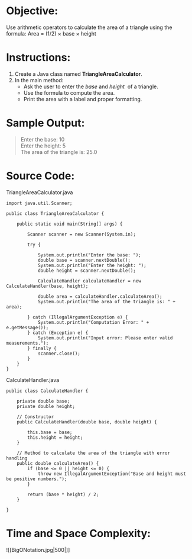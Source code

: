 # Objective:  
Use arithmetic operators to calculate the area of a triangle using the formula:  Area = (1/2) ​× base × height
  
# Instructions:  
1. Create a Java class named **TriangleAreaCalculator**.  
2. In the main method:
	- Ask the user to enter the _base_ and _height_  of a triangle.
	- Use the formula to compute the area.
	- Print the area with a label and proper formatting.
# Sample Output:  
> Enter the base: 10  
> Enter the height: 5  
> The area of the triangle is: 25.0

# Source Code:  
TriangleAreaCalculator.java
```
import java.util.Scanner;

public class TriangleAreaCalculator {

    public static void main(String[] args) {
        
        Scanner scanner = new Scanner(System.in);
        
        try { 

            System.out.println("Enter the base: ");
            double base = scanner.nextDouble();
            System.out.println("Enter the height: ");
            double height = scanner.nextDouble();

            CalculateHandler calculateHandler = new CalculateHandler(base, height);

            double area = calculateHandler.calculateArea();
            System.out.println("The area of the triangle is: " + area);
            
        } catch (IllegalArgumentException e) {
            System.out.println("Computation Error: " + e.getMessage());
        } catch (Exception e) {
            System.out.println("Input error: Please enter valid measurements.");
        } finally {
            scanner.close();
        }  
    }
}
```

CalculateHandler.java
```
public class CalculateHandler {

    private double base;
    private double height;

    // Constructor
    public CalculateHandler(double base, double height) {
        
        this.base = base;
        this.height = height;
    }

    // Method to calculate the area of the triangle with error handling
    public double calculateArea() {
        if (base <= 0 || height <= 0) {
            throw new IllegalArgumentException("Base and height must be positive numbers.");
        }

        return (base * height) / 2;
    }
    
}
```

# Time and Space Complexity: 
![[BigONotation.jpg|500|]]
